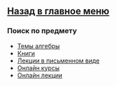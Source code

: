 ## [Назад в главное меню](https://github.com/ifanzilka/Mathematics_KPFU/blob/master/README.md)

### Поиск по предмету
+ [Темы алгебры]()
+ [Книги](https://github.com/ifanzilka/Mathematics_KPFU/blob/master/links/algebra/books_algebra.md)
+ [Лекции в письменном виде](https://github.com/ifanzilka/Mathematics_KPFU/blob/master/links/algebra/lection_written.md)
+ [Онлайн курсы](https://github.com/ifanzilka/Mathematics_KPFU/blob/master/links/algebra/online_curses.md)
+ [Онлайн лекции](https://github.com/ifanzilka/Mathematics_KPFU/blob/master/links/algebra/online_lection.md)
